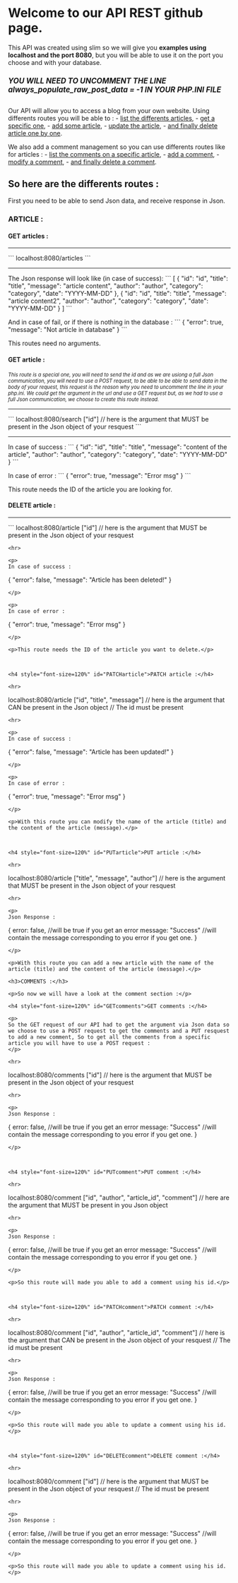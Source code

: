 <h1>Welcome to our API REST github page.</h1>

<p>
This API was created using slim so we will give you <strong>examples using localhost and the port 8080</strong>, but you will be able to use it on the port you choose and with your database.
</p>
<h5 style="font-size:120%;">YOU WILL NEED TO UNCOMMENT THE LINE always_populate_raw_post_data = -1 IN YOUR PHP.INI FILE </h5>

<p>
Our API will allow you to access a blog from your own website.
Using differents routes you will be able to :
  - <a href="#articles">list the differents articles</a>,
  - <a href="#GETarticle">get a specific one</a>,
  - <a href="#PUTarticle">add some article</a>,
  - <a href="#PATCHarticle">update the article</a>,
  - <a href="#DELETEarticle">and finally delete article one by one</a>.
</p>

<p>
We also add a comment management so you can use differents routes like for articles :
  - <a href="#GETcomments">list the comments on a specific article</a>,
  - <a href="#PUTcomment">add a comment</a>,
  - <a href="#PATCHcomment">modify a comment</a>,
  - <a href="#DELETEcomment">and finally delete a comment</a>.
</p>

<h2>So here are the differents routes :</h2>

<p>First you need to be able to send Json data, and receive response in Json.</p>

<h3>ARTICLE :</h3>

<h4 style="font-size=120%" id="articles">GET articles :</h4>
<hr>
```
localhost:8080/articles
```
<hr>

<p>
The Json response will look like (in case of success):
```
[
  {
    "id": "id",
    "title": "title",
    "message": "article content",
    "author": "author",
    "category": "category",
    "date": "YYYY-MM-DD"
  },
  {
    "id": "id",
    "title": "title",
    "message": "article content2",
    "author": "author",
    "category": "category",
    "date": "YYYY-MM-DD"
  }
]
```
</p>

<p>
And in case of fail, or if there is nothing in the database :
```
{
  "error": true,
  "message": "Not article in database"
}
```
</p>

<p>This routes need no arguments.</p>



<h4 style="font-size=120%" id="GETarticle">GET article :</h4>

<em style="font-size:80%;">This route is a special one, you will need to send the id and as we are usiong a full Json communication, you will need to use a POST request, to be able to be able to send data in the body of your request, this request is the reason why you need to uncomment the line in your php.ini.
We could get the argument in the url and use a GET request but, as we had to use a full Json communication, we choose to create this route instead.</em>

<hr>
```
localhost:8080/search
["id"] 
// here is the argument that MUST be present in the Json object of your resquest
```
<hr>

<p>
In case of success :
```
{
  "id": "id",
  "title": "title",
  "message": "content of the article",
  "author": "author",
  "category": "category",
  "date": "YYYY-MM-DD"
}
```
</p>

<p>
In case of error :
```
{
  "error": true,
  "message": "Error msg"
}
```
</p>

<p>This route needs the ID of the article you are looking for.</p>



<h4 style="font-size=120%" id="DELETEarticle">DELETE article :</h4>

<hr>
```
localhost:8080/article
["id"]
// here is the argument that MUST be present in the Json object of your resquest

```
<hr>

<p>
In case of success :
```
{
  "error": false,
  "message": "Article has been deleted!"
}
```
</p>

<p>
In case of error :
```
{
  "error": true,
  "message": "Error msg"
}
```
</p>

<p>This route needs the ID of the article you want to delete.</p>



<h4 style="font-size=120%" id="PATCHarticle">PATCH article :</h4>

<hr>
```
localhost:8080/article
["id", "title", "message"] 
// here is the argument that CAN be present in the Json object
// The id must be present

```
<hr>

<p>
In case of success :
```
{
  "error": false,
  "message": "Article has been updated!"
}
```
</p>

<p>
In case of error :
```
{
  "error": true,
  "message": "Error msg"
}
```
</p>

<p>With this route you can modify the name of the article (title) and the content of the article (message).</p>



<h4 style="font-size=120%" id="PUTarticle">PUT article :</h4>

<hr>
```
localhost:8080/article
["title", "message", "author"] 
// here is the argument that MUST be present in the Json object of your resquest
```
<hr>

<p>
Json Response :
```
  {
    error: false, //will be true if you get an error
    message: "Success" //will contain the message corresponding to you error if you get one.
  }
```
</p>

<p>With this route you can add a new article with the name of the article (title) and the content of the article (message).</p>

<h3>COMMENTS :</h3>

<p>So now we will have a look at the comment section :</p>

<h4 style="font-size=120%" id="GETcomments">GET comments :</h4>

<p>
So the GET request of our API had to get the argument via Json data so we choose to use a POST request to get the comments and a PUT resquest to add a new comment, So to get all the comments from a specific article you will have to use a POST request :
</p>

<hr>
```
localhost:8080/comments
["id"] 
// here is the argument that MUST be present in the Json object of your resquest
```
<hr>

<p>
Json Response :
```
  {
    error: false, //will be true if you get an error
    message: "Success" //will contain the message corresponding to you error if you get one.
  }
```
</p>



<h4 style="font-size=120%" id="PUTcomment">PUT comment :</h4>

<hr>
```
localhost:8080/comment
["id", "author", "article_id", "comment"]
// here are the argument that MUST be present in you Json object
```
<hr>

<p>
Json Response :
```
  {
    error: false, //will be true if you get an error
    message: "Success" //will contain the message corresponding to you error if you get one.
  }
```
</p>

<p>So this route will made you able to add a comment using his id.</p>



<h4 style="font-size=120%" id="PATCHcomment">PATCH comment :</h4>

<hr>
```
localhost:8080/comment
["id", "author", "article_id", "comment"]
// here is the argument that CAN be present in the Json object of your resquest
// The id must be present
```
<hr>

<p>
Json Response :
```
  {
    error: false, //will be true if you get an error
    message: "Success" //will contain the message corresponding to you error if you get one.
  }
```
</p>

<p>So this route will made you able to update a comment using his id.</p>



<h4 style="font-size=120%" id="DELETEcomment">DELETE comment :</h4>

<hr>
```
localhost:8080/comment
["id"]
// here is the argument that MUST be present in the Json object of your resquest
// The id must be present
```
<hr>

<p>
Json Response :
```
  {
    error: false, //will be true if you get an error
    message: "Success" //will contain the message corresponding to you error if you get one.
  }
```
</p>

<p>So this route will made you able to update a comment using his id.</p>
